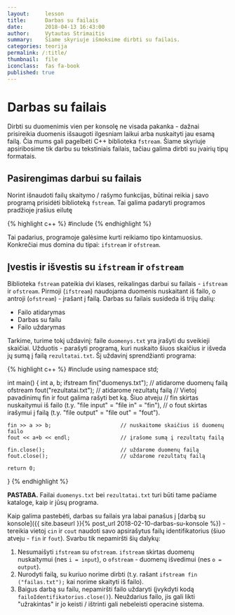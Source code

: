 ```yaml
---
layout:     lesson
title:      Darbas su failais
date:       2018-04-13 16:43:00
author:     Vytautas Strimaitis
summary:    Šiame skyriuje išmoksime dirbti su failais.
categories: teorija
permalink: /:title/
thumbnail:  file
iconclass:  fas fa-book
published: true
---
```

# Darbas su failais
Dirbti su duomenimis vien per konsolę ne visada pakanka - dažnai prisireikia duomenis išsaugoti ilgesniam laikui arba nuskaityti jau esamą failą. Čia mums gali pagelbėti C++ biblioteka `fstream`. Šiame skyriuje apsiribosime tik darbu su tekstiniais failais, tačiau galima dirbti su įvairių tipų formatais.

## Pasirengimas darbui su failais
Norint išnaudoti failų skaitymo / rašymo funkcijas, būtinai reikia į savo programą prisidėti biblioteką `fstream`. Tai galima padaryti programos pradžioje įrašius eilutę

{% highlight c++ %}
#include <fstream>
{% endhighlight %}

Tai padarius, programoje galėsime kurti reikiamo tipo kintamuosius. Konkrečiai mus domina du tipai: `ifstream` ir `ofstream`.

## Įvestis ir išvestis su `ifstream` ir `ofstream`
Biblioteka `fstream` pateikia dvi klases, reikalingas darbui su failais - `ifstream` ir `ofstream`. Pirmoji (`ifstream`) naudojama duomenis nuskaitant iš failo, o antroji (`ofstream`) - įrašant į failą. Darbas su failais susideda iš trijų dalių:
* Failo atidarymas
* Darbas su failu
* Failo uždarymas

Tarkime, turime tokį uždavinį: faile `duomenys.txt` yra įrašyti du sveikieji skaičiai. Užduotis - parašyti programą, kuri nuskaito šiuos skaičius ir išveda jų sumą į failą `rezultatai.txt`. Šį uždavinį sprendžianti programa:

{% highlight c++ %}
#include <fstream>
using namespace std;

int main() {
    int a, b;
    ifstream fin("duomenys.txt");       // atidarome duomenų failą
    ofstream fout("rezultatai.txt");    // atidarome rezultatų failą
    // Vietoj pavadinimų fin ir fout galima rašyti bet ką. Šiuo atveju
    // fin skirtas nuskaitymui iš failo (t.y. "file input" = "file in" = "fin"),
    // o fout skirtas irašymui į failą (t.y. "file output" = "file out" = "fout").

    fin >> a >> b;                      // nuskaitome skaičius iš duomenų failo
    fout << a+b << endl;                // įrašome sumą į rezultatų failą

    fin.close();                        // uždarome duomenų failą
    fout.close();                       // uždarome rezultatų failą

    return 0;
}
{% endhighlight %}

**PASTABA.** Failai `duomenys.txt` bei `rezultatai.txt` turi būti tame pačiame kataloge, kaip ir jūsų programa.

Kaip galima pastebėti, darbas su failais yra labai panašus į [darbą su konsole]({{ site.baseurl }}{% post_url 2018-02-10-darbas-su-konsole %}) - tereikia vietoj `cin` ir `cout` naudoti savo apsirašytus failų identifikatorius (šiuo atveju - `fin` ir `fout`). Svarbu tik nepamiršti šių dalykų:
1. Nesumaišyti `ifstream` su `ofstream`. `ifstream` skirtas duomenų nuskaitymui (nes `i = input`), o `ofstream` - duomenų išvedimui (nes `o = output`).
1. Nurodyti failą, su kuriuo norime dirbti (t.y. rašant `ifstream fin ("failas.txt");` kai norime skaityti iš failo).
1. Baigus darbą su failu, nepamiršti failo uždaryti (įvykdyti kodą `failoIdentifikatorius.close()`). Neuždarius failo, jis gali likti "užrakintas" ir jo keisti / ištrinti gali nebeleisti operacinė sistema.